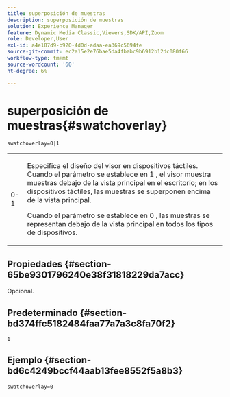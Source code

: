 ```yaml
---
title: superposición de muestras
description: superposición de muestras
solution: Experience Manager
feature: Dynamic Media Classic,Viewers,SDK/API,Zoom
role: Developer,User
exl-id: a4e187d9-b920-4d0d-adaa-ea369c5694fe
source-git-commit: ec2a15e2e76bae5da4fbabc9b6912b12dc080f66
workflow-type: tm+mt
source-wordcount: '60'
ht-degree: 6%

---
```


# superposición de muestras{#swatchoverlay}

`swatchoverlay=0|1`

<table id="table_9B98C97485DD4DEB8A6ECBCE8DF6B886"> 
 <tbody> 
  <tr> 
   <td colname="col1"> <p> <span class="codeph"> 0-1 </span> </p> </td> 
   <td colname="col2"> <p>Especifica el diseño del visor en dispositivos táctiles. Cuando el parámetro se establece en <span class="codeph"> 1 </span>, el visor muestra muestras debajo de la vista principal en el escritorio; en los dispositivos táctiles, las muestras se superponen encima de la vista principal. </p> <p>Cuando el parámetro se establece en <span class="codeph"> 0 </span>, las muestras se representan debajo de la vista principal en todos los tipos de dispositivos. </p> </td> 
  </tr> 
 </tbody> 
</table>

## Propiedades {#section-65be9301796240e38f31818229da7acc}

Opcional.

## Predeterminado {#section-bd374ffc5182484faa77a7a3c8fa70f2}

`1`

## Ejemplo {#section-bd6c4249bccf44aab13fee8552f5a8b3}

`swatchoverlay=0`
